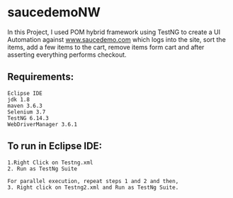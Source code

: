 # saucedemoNW
In this Project, I used POM hybrid framework using TestNG to create a UI Automation against www.saucedemo.com which logs into the site, sort the items, add a few items to the cart, remove items form cart and after asserting everything performs checkout.

## Requirements:
```
Eclipse IDE
jdk 1.8
maven 3.6.3
Selenium 3.7
TestNG 6.14.3
WebDriverManager 3.6.1
```
## To run in Eclipse IDE:
```
1.Right Click on Testng.xml 
2. Run as TestNg Suite

For parallel execution, repeat steps 1 and 2 and then,
3. Right click on Testng2.xml and Run as TestNg Suite.

```
